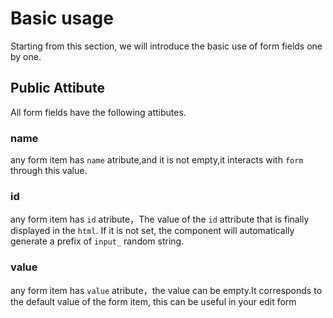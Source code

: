 # Basic usage

Starting from this section, we will introduce the basic use of form fields one by one.

## Public Attibute

All form fields have the following attibutes.

### name

any form item has `name` atribute,and it is not empty,it interacts with `form` through this value.

### id

any form item has `id` atribute，The value of the `id` attribute that is finally displayed in the `html`.
If it is not set, the component will automatically generate a prefix of `input_` random string.

### value

any form item has `value` atribute，the value can be empty.It corresponds to the default value of the form item,
this can be useful in your edit form
